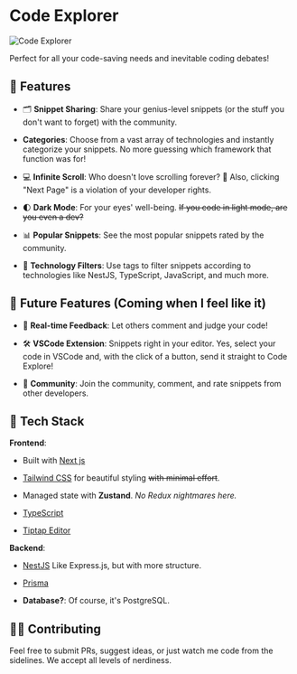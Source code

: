 # Code Explorer

![Code Explorer](https://cdn.discordapp.com/attachments/1233579259247984714/1288936040282718279/Logo2.png?ex=66f6febb&is=66f5ad3b&hm=189fa4f996d407f672c78aa53a74c5cc93c782b8c147d256d712c6bd0d402ede&)

Perfect for all your code-saving needs and inevitable coding debates!

## 🌟 Features

- 🗂️ **Snippet Sharing**: Share your genius-level snippets (or the stuff you don't want to forget) with the community.

- **Categories**: Choose from a vast array of technologies and instantly categorize your snippets. No more guessing which framework that function was for!

- 💻 **Infinite Scroll**: Who doesn't love scrolling forever? 🤡 Also, clicking "Next Page" is a violation of your developer rights.

- 🌓 **Dark Mode**: For your eyes' well-being. ~~If you code in light mode, are you even a dev?~~

- 📊 **Popular Snippets**: See the most popular snippets rated by the community.

- 🎯 **Technology Filters**: Use tags to filter snippets according to technologies like NestJS, TypeScript, JavaScript, and much more.

## 🔮 **Future Features (Coming when I feel like it)**

- 📢 **Real-time Feedback**: Let others comment and judge your code!

- 🛠️ **VSCode Extension**: Snippets right in your editor. Yes, select your code in VSCode and, with the click of a button, send it straight to Code Explore!

- 👥 **Community**: Join the community, comment, and rate snippets from other developers.

## 💼 Tech Stack

**Frontend**:

- Built with [Next js](https://nextjs.org/)

- [Tailwind CSS](https://tailwindcss.com/) for beautiful styling ~~with minimal effort~~.

- Managed state with **Zustand**. _No Redux nightmares here._

- [TypeScript](https://www.typescriptlang.org/)

- [Tiptap Editor](https://tiptap.dev/)

**Backend**:

- [NestJS](https://nestjs.com/) Like Express.js, but with more structure.

- [Prisma](https://www.prisma.io/)

- **Database?**: Of course, it's PostgreSQL.

## 👨‍💻 Contributing

Feel free to submit PRs, suggest ideas, or just watch me code from the sidelines. We accept all levels of nerdiness.
